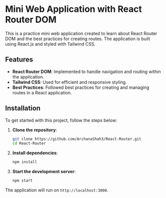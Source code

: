 # Mini Web Application with React Router DOM

This is a practice mini web application created to learn about React Router DOM and the best practices for creating routes. The application is built using React.js and styled with Tailwind CSS.

## Features

- **React Router DOM**: Implemented to handle navigation and routing within the application.
- **Tailwind CSS**: Used for efficient and responsive styling.
- **Best Practices**: Followed best practices for creating and managing routes in a React application.

## Installation

To get started with this project, follow the steps below:

1. **Clone the repository**:

   ```bash
   git clone https://github.com/ArchanaShah3/React-Router.git
   cd React-Router
   ```

2. **Install dependencies**:

   ```bash
   npm install
   ```

3. **Start the development server**:
   ```bash
   npm start
   ```

The application will run on `http://localhost:3000`.
